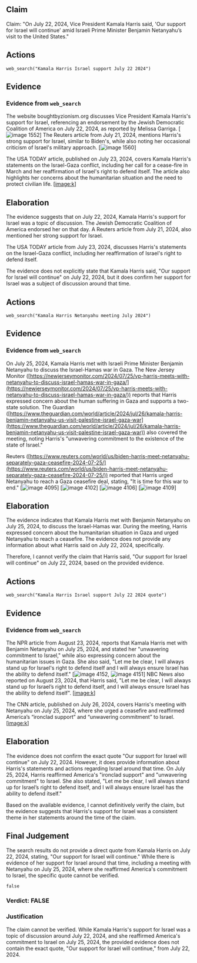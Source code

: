 ## Claim
Claim: "On July 22, 2024, Vice President Kamala Harris said, 'Our support for Israel will continue' amid Israeli Prime Minister Benjamin Netanyahu’s visit to the United States."

## Actions
```
web_search("Kamala Harris Israel support July 22 2024")
```

## Evidence
### Evidence from `web_search`
The website boughtbyzionism.org discusses Vice President Kamala Harris's support for Israel, referencing an endorsement by the Jewish Democratic Coalition of America on July 22, 2024, as reported by Melissa Garriga. [![image 1552](media/2025-07-20_10-36-1753007798-062130.jpg)] The Reuters article from July 21, 2024, mentions Harris's strong support for Israel, similar to Biden's, while also noting her occasional criticism of Israel's military approach. [![image 1560](media/2025-07-20_10-36-1753007807-426714.jpg)]

The USA TODAY article, published on July 23, 2024, covers Kamala Harris's statements on the Israel-Gaza conflict, including her call for a cease-fire in March and her reaffirmation of Israel's right to defend itself. The article also highlights her concerns about the humanitarian situation and the need to protect civilian life. [<image:k>]


## Elaboration
The evidence suggests that on July 22, 2024, Kamala Harris's support for Israel was a topic of discussion. The Jewish Democratic Coalition of America endorsed her on that day. A Reuters article from July 21, 2024, also mentioned her strong support for Israel.

The USA TODAY article from July 23, 2024, discusses Harris's statements on the Israel-Gaza conflict, including her reaffirmation of Israel's right to defend itself.

The evidence does not explicitly state that Kamala Harris said, "Our support for Israel will continue" on July 22, 2024, but it does confirm her support for Israel was a subject of discussion around that time.


## Actions
```
web_search("Kamala Harris Netanyahu meeting July 2024")
```

## Evidence
### Evidence from `web_search`
On July 25, 2024, Kamala Harris met with Israeli Prime Minister Benjamin Netanyahu to discuss the Israel-Hamas war in Gaza. The New Jersey Monitor ([https://newjerseymonitor.com/2024/07/25/vp-harris-meets-with-netanyahu-to-discuss-israel-hamas-war-in-gaza/](https://newjerseymonitor.com/2024/07/25/vp-harris-meets-with-netanyahu-to-discuss-israel-hamas-war-in-gaza/)) reports that Harris expressed concern about the human suffering in Gaza and supports a two-state solution. The Guardian ([https://www.theguardian.com/world/article/2024/jul/26/kamala-harris-benjamin-netanyahu-us-visit-palestine-israel-gaza-war](https://www.theguardian.com/world/article/2024/jul/26/kamala-harris-benjamin-netanyahu-us-visit-palestine-israel-gaza-war)) also covered the meeting, noting Harris's "unwavering commitment to the existence of the state of Israel."

Reuters ([https://www.reuters.com/world/us/biden-harris-meet-netanyahu-separately-gaza-ceasefire-2024-07-25/](https://www.reuters.com/world/us/biden-harris-meet-netanyahu-separately-gaza-ceasefire-2024-07-25/)) reported that Harris urged Netanyahu to reach a Gaza ceasefire deal, stating, "It is time for this war to end." [![image 4095](media/2025-08-23_00-46-1755910014-264173.jpg)] [![image 4102](media/2025-08-23_00-47-1755910020-295558.jpg)] [![image 4106](media/2025-08-23_00-47-1755910022-703541.jpg)] [![image 4109](media/2025-08-23_00-47-1755910027-246538.jpg)]


## Elaboration
The evidence indicates that Kamala Harris met with Benjamin Netanyahu on July 25, 2024, to discuss the Israel-Hamas war. During the meeting, Harris expressed concern about the humanitarian situation in Gaza and urged Netanyahu to reach a ceasefire. The evidence does not provide any information about what Harris said on July 22, 2024, specifically.

Therefore, I cannot verify the claim that Harris said, "Our support for Israel will continue" on July 22, 2024, based on the provided evidence.


## Actions
```
web_search("Kamala Harris Israel support July 22 2024 quote")
```

## Evidence
### Evidence from `web_search`
The NPR article from August 23, 2024, reports that Kamala Harris met with Benjamin Netanyahu on July 25, 2024, and stated her "unwavering commitment to Israel," while also expressing concern about the humanitarian issues in Gaza. She also said, "Let me be clear, I will always stand up for Israel's right to defend itself and I will always ensure Israel has the ability to defend itself." [![image 4152](media/2025-08-23_00-48-1755910086-006187.jpg), ![image 4151](media/2025-08-23_00-48-1755910085-876101.jpg)] NBC News also reported on August 23, 2024, that Harris said, "Let me be clear, I will always stand up for Israel’s right to defend itself, and I will always ensure Israel has the ability to defend itself". [<image:k>]

The CNN article, published on July 26, 2024, covers Harris's meeting with Netanyahu on July 25, 2024, where she urged a ceasefire and reaffirmed America’s “ironclad support” and “unwavering commitment” to Israel. [<image:k>]


## Elaboration
The evidence does not confirm the exact quote "Our support for Israel will continue" on July 22, 2024. However, it does provide information about Harris's statements and actions regarding Israel around that time. On July 25, 2024, Harris reaffirmed America's "ironclad support" and "unwavering commitment" to Israel. She also stated, "Let me be clear, I will always stand up for Israel’s right to defend itself, and I will always ensure Israel has the ability to defend itself."

Based on the available evidence, I cannot definitively verify the claim, but the evidence suggests that Harris's support for Israel was a consistent theme in her statements around the time of the claim.


## Final Judgement
The search results do not provide a direct quote from Kamala Harris on July 22, 2024, stating, "Our support for Israel will continue." While there is evidence of her support for Israel around that time, including a meeting with Netanyahu on July 25, 2024, where she reaffirmed America's commitment to Israel, the specific quote cannot be verified.

`false`


### Verdict: FALSE

### Justification
The claim cannot be verified. While Kamala Harris's support for Israel was a topic of discussion around July 22, 2024, and she reaffirmed America's commitment to Israel on July 25, 2024, the provided evidence does not contain the exact quote, "Our support for Israel will continue," from July 22, 2024.

